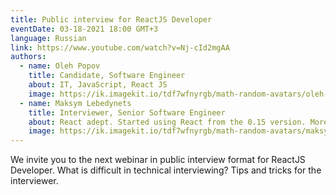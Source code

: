 ```yaml
---
title: Public interview for ReactJS Developer
eventDate: 03-18-2021 18:00 GMT+3
language: Russian
link: https://www.youtube.com/watch?v=Nj-cId2mgAA
authors:
  - name: Oleh Popov
    title: Candidate, Software Engineer
    about: IT, JavaScript, React JS
    image: https://ik.imagekit.io/tdf7wfnyrgb/math-random-avatars/oleh-popov_jdQuYRiVSn.png?tr=w-200,h-200,fo-face
  - name: Maksym Lebedynets
    title: Interviewer, Senior Software Engineer
    about: React adept. Started using React from the 0.15 version. More than 7 years of experience in web development.
    image: https://ik.imagekit.io/tdf7wfnyrgb/math-random-avatars/maksym-lebedynets_bzT6NYG04vS-.png?updatedAt=1627648759629&tr=w-200,h-200,fo-face
---
```


We invite you to the next webinar in public interview format for ReactJS Developer.
What is difficult in technical interviewing?
Tips and tricks for the interviewer.
